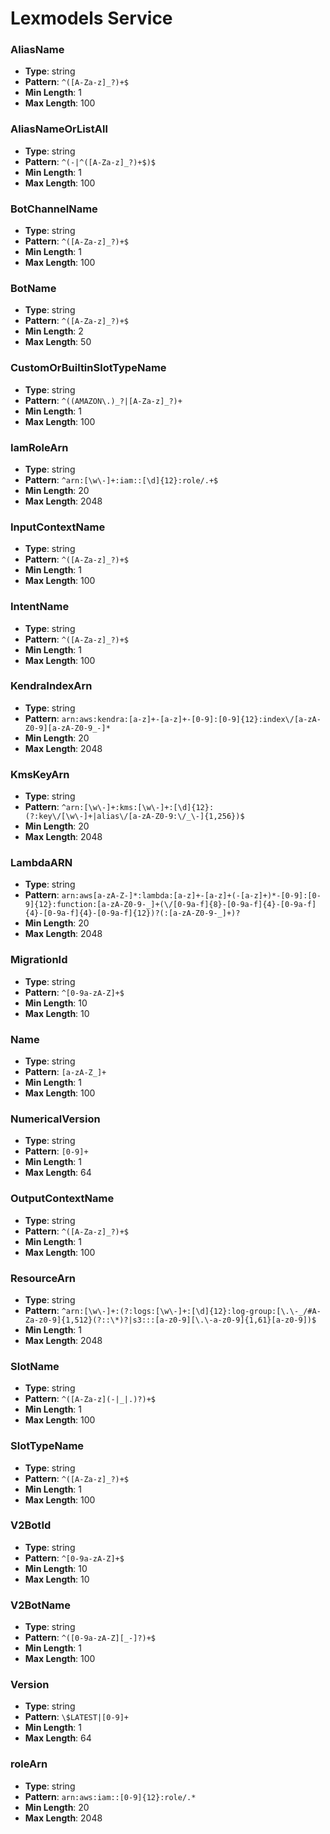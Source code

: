 # Lexmodels Service

### AliasName
- **Type**: string
- **Pattern**: `^([A-Za-z]_?)+$`
- **Min Length**: 1
- **Max Length**: 100

### AliasNameOrListAll
- **Type**: string
- **Pattern**: `^(-|^([A-Za-z]_?)+$)$`
- **Min Length**: 1
- **Max Length**: 100

### BotChannelName
- **Type**: string
- **Pattern**: `^([A-Za-z]_?)+$`
- **Min Length**: 1
- **Max Length**: 100

### BotName
- **Type**: string
- **Pattern**: `^([A-Za-z]_?)+$`
- **Min Length**: 2
- **Max Length**: 50

### CustomOrBuiltinSlotTypeName
- **Type**: string
- **Pattern**: `^((AMAZON\.)_?|[A-Za-z]_?)+`
- **Min Length**: 1
- **Max Length**: 100

### IamRoleArn
- **Type**: string
- **Pattern**: `^arn:[\w\-]+:iam::[\d]{12}:role/.+$`
- **Min Length**: 20
- **Max Length**: 2048

### InputContextName
- **Type**: string
- **Pattern**: `^([A-Za-z]_?)+$`
- **Min Length**: 1
- **Max Length**: 100

### IntentName
- **Type**: string
- **Pattern**: `^([A-Za-z]_?)+$`
- **Min Length**: 1
- **Max Length**: 100

### KendraIndexArn
- **Type**: string
- **Pattern**: `arn:aws:kendra:[a-z]+-[a-z]+-[0-9]:[0-9]{12}:index\/[a-zA-Z0-9][a-zA-Z0-9_-]*`
- **Min Length**: 20
- **Max Length**: 2048

### KmsKeyArn
- **Type**: string
- **Pattern**: `^arn:[\w\-]+:kms:[\w\-]+:[\d]{12}:(?:key\/[\w\-]+|alias\/[a-zA-Z0-9:\/_\-]{1,256})$`
- **Min Length**: 20
- **Max Length**: 2048

### LambdaARN
- **Type**: string
- **Pattern**: `arn:aws[a-zA-Z-]*:lambda:[a-z]+-[a-z]+(-[a-z]+)*-[0-9]:[0-9]{12}:function:[a-zA-Z0-9-_]+(\/[0-9a-f]{8}-[0-9a-f]{4}-[0-9a-f]{4}-[0-9a-f]{4}-[0-9a-f]{12})?(:[a-zA-Z0-9-_]+)?`
- **Min Length**: 20
- **Max Length**: 2048

### MigrationId
- **Type**: string
- **Pattern**: `^[0-9a-zA-Z]+$`
- **Min Length**: 10
- **Max Length**: 10

### Name
- **Type**: string
- **Pattern**: `[a-zA-Z_]+`
- **Min Length**: 1
- **Max Length**: 100

### NumericalVersion
- **Type**: string
- **Pattern**: `[0-9]+`
- **Min Length**: 1
- **Max Length**: 64

### OutputContextName
- **Type**: string
- **Pattern**: `^([A-Za-z]_?)+$`
- **Min Length**: 1
- **Max Length**: 100

### ResourceArn
- **Type**: string
- **Pattern**: `^arn:[\w\-]+:(?:logs:[\w\-]+:[\d]{12}:log-group:[\.\-_/#A-Za-z0-9]{1,512}(?::\*)?|s3:::[a-z0-9][\.\-a-z0-9]{1,61}[a-z0-9])$`
- **Min Length**: 1
- **Max Length**: 2048

### SlotName
- **Type**: string
- **Pattern**: `^([A-Za-z](-|_|.)?)+$`
- **Min Length**: 1
- **Max Length**: 100

### SlotTypeName
- **Type**: string
- **Pattern**: `^([A-Za-z]_?)+$`
- **Min Length**: 1
- **Max Length**: 100

### V2BotId
- **Type**: string
- **Pattern**: `^[0-9a-zA-Z]+$`
- **Min Length**: 10
- **Max Length**: 10

### V2BotName
- **Type**: string
- **Pattern**: `^([0-9a-zA-Z][_-]?)+$`
- **Min Length**: 1
- **Max Length**: 100

### Version
- **Type**: string
- **Pattern**: `\$LATEST|[0-9]+`
- **Min Length**: 1
- **Max Length**: 64

### roleArn
- **Type**: string
- **Pattern**: `arn:aws:iam::[0-9]{12}:role/.*`
- **Min Length**: 20
- **Max Length**: 2048


